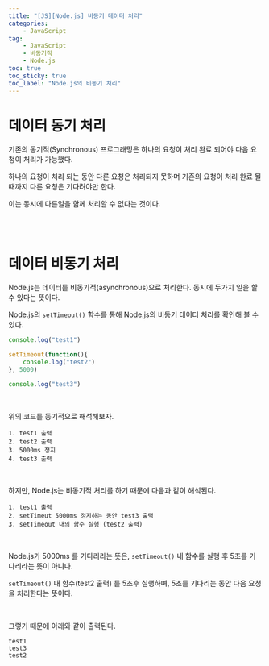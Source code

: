 ```yaml
---
title: "[JS][Node.js] 비동기 데이터 처리"
categories:
    - JavaScript
tag:
    - JavaScript
    - 비동기적
    - Node.js
toc: true
toc_sticky: true
toc_label: "Node.js의 비동기 처리"
---
```


# 데이터 동기 처리
기존의 동기적(Synchronous) 프로그래밍은 하나의 요청이 처리 완료 되어야 다음 요청이 처리가 가능했다.

하나의 요청이 처리 되는 동안 다른 요청은 처리되지 못하며 기존의 요청이 처리 완료 될때까지 다른 요청은 기다려야만 한다.

이는 동시에 다른일을 함께 처리할 수 없다는 것이다.

<br><br>

# 데이터 비동기 처리
Node.js는 데이터를 비동기적(asynchronous)으로 처리한다.
동시에 두가지 일을 할 수 있다는 뜻이다.

Node.js의 ```setTimeout()``` 함수를 통해 Node.js의 비동기 데이터 처리를 확인해 볼 수 있다.

```javascript
console.log("test1")

setTimeout(function(){
    console.log("test2")
}, 5000)

console.log("test3")
```


<br>

위의 코드를 동기적으로 해석해보자.
```
1. test1 출력
2. test2 출력
3. 5000ms 정지
4. test3 출력
```

<br>

하지만, Node.js는 비동기적 처리를 하기 때문에 다음과 같이 해석된다.
```
1. test1 출력
2. setTimeut 5000ms 정지하는 동안 test3 출력
3. setTimeout 내의 함수 실행 (test2 출력)
```

<br>

Node.js가 5000ms 를 기다리라는 뜻은, ```setTimeout()``` 내 함수를 실행 후 5초를 기다리라는 뜻이 아니다.

```setTimeout()``` 내 함수(test2 출력) 를 5초후 실행하며, 5초를 기다리는 동안 다음 요청을 처리한다는 뜻이다.


<br>

그렇기 때문에 아래와 같이 출력된다.
```
test1
test3
test2
```
